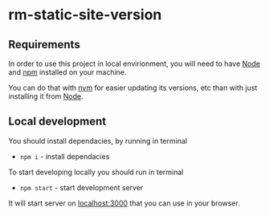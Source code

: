 # rm-static-site-version

## Requirements

In order to use this project in local envirionment, you will need to have [Node](https://nodejs.org/en/) and [npm](https://www.npmjs.com/) installed on your machine.

You can do that with [nvm](https://github.com/creationix/nvm) for easier updating its versions, etc than with just installing it from [Node](https://nodejs.org/en/).

## Local development

You should install dependacies, by running in terminal

- `npm i` - install dependacies

To start developing locally you should run in terminal

- `npm start` - start development server

It will start server on [localhost:3000](http://localhost:3000) that you can use in your browser.
